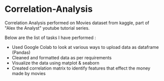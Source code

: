 # Correlation-Analysis
Correlation Analysis performed on Movies dataset from kaggle, part of "Alex the Analyst" youtube tutorial series.

Below are the list of tasks I have performed :
- Used Google Colab to look at various ways to upload data as dataframe (Pandas)
- Cleaned and formatted data as per requirements
- Visualize the data using matplot & seaborn
- Created correlation matrix to identify features that effect the money made by movies

